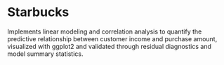 # Starbucks
Implements linear modeling and correlation analysis to quantify the predictive relationship between customer income and purchase amount, visualized with ggplot2 and validated through residual diagnostics and model summary statistics.
